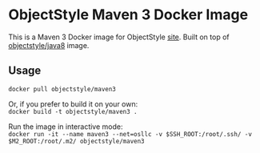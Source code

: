 # ObjectStyle Maven 3 Docker Image
This is a Maven 3 Docker image for ObjectStyle [site](http://www.objectstyle.com/). Built on top of [objectstyle/java8](https://hub.docker.com/r/objectstyle/java8/) image.

## Usage

`docker pull objectstyle/maven3`

Or, if you prefer to build it on your own:  
`docker build -t objectstyle/maven3 .`

Run the image in interactive mode:  
`docker run -it --name maven3 --net=osllc -v $SSH_ROOT:/root/.ssh/ -v $M2_ROOT:/root/.m2/ objectstyle/maven3`